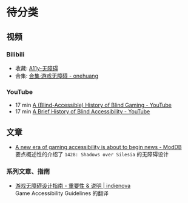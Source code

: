 # 待分类

## 视频

### Bilibili

- 收藏: [A11y-无障碍](https://www.bilibili.com/medialist/detail/ml1856574842)
- 合集: [合集·游戏无障碍 - onehuang](https://space.bilibili.com/458321/channel/collectiondetail?sid=939943)

### YouTube

- 17 min [A (Blind-Accessible) History of Blind Gaming - YouTube](https://youtu.be/oKgN4va-gas)
- 17 min [A Brief History of Blind Accessibility - YouTube](https://youtu.be/taTIBUynUys)

## 文章

- [A new era of gaming accessibility is about to begin news - ModDB](https://www.moddb.com/news/a-new-era-of-gaming-accessibility-is-about-to-begin)  
    要点概述性的介绍了 `1428: Shadows over Silesia` 的无障碍设计


### 系列文章、指南

- [游戏无障碍设计指南 - 重要性 & 说明 | indienova](https://v3.indienova.com/site/gag/)  
    Game Accessibility Guidelines 的翻译
